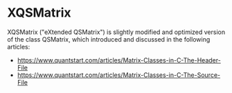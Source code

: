 # XQSMatrix

XQSMatrix ("eXtended QSMatrix") is slightly modified and optimized version
of the class QSMatrix, which introduced and discussed in the following articles:

- https://www.quantstart.com/articles/Matrix-Classes-in-C-The-Header-File
- https://www.quantstart.com/articles/Matrix-Classes-in-C-The-Source-File
